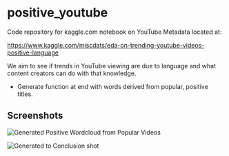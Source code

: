 # positive_youtube
Code repository for kaggle.com notebook on YouTube Metadata located at:

https://www.kaggle.com/miscdats/eda-on-trending-youtube-videos-positive-language

We aim to see if trends in YouTube viewing are due to language and what content creators can do with that knowledge.
- Generate function at end with words derived from popular, positive titles.

## Screenshots
![Generated Positive Wordcloud from Popular Videos]("Screenies/5.png"?raw=false "Positive Popularity")

![Generated to Conclusion shot]("Screenies/10.png"?raw=false "Generate Positivity")
